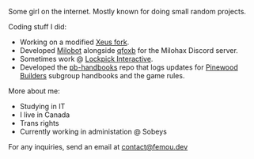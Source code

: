 Some girl on the internet. Mostly known for doing small random projects.


Coding stuff I did:
- Working on a modified [Xeus fork](https://github.com/femou1/xeus).
- Developed [Milobot](https://github.com/qfoxb/mhx-bot) alongside [qfoxb](https://github.com/qfoxb) for the Milohax Discord server.
- Sometimes work @ [Lockpick Interactive](https://github.com/LockpickInteractive).
- Developed the [pb-handbooks](https://github.com/femou1/pb-handbooks) repo that logs updates for [Pinewood Builders](https://www.roblox.com/groups/159511/) subgroup handbooks and the game rules.

More about me:
- Studying in IT
- I live in Canada
- Trans rights
- Currently working in administation @ Sobeys

For any inquiries, send an email at contact@femou.dev
